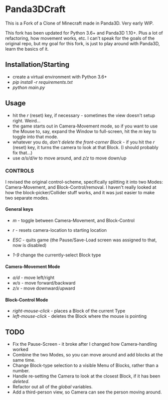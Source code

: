 # Panda3DCraft
This is a Fork of a Clone of Minecraft made in Panda3D. Very early WIP.

This fork has been updated for Python 3.6+ and Panda3D 1.10+.
Plus a lot of refactoring, how movement works, etc. I can't speak for the goals
of the original repo, but my goal for this fork, is just to play around
with Panda3D, learn the basics of it.

## Installation/Starting

 - create a virtual environment with Python 3.6+
 - *pip install -r requirements.txt*
 - *python main.py*

## Usage
 - hit the *r* (reset) key, if necessary - sometimes the view doesn't setup right. Weird...
 - the game starts out in Camera-Movement mode, so if you want to use the Mouse to,
   say, expand the Window to full-screen, hit the *m* key to toggle into that mode.
 - whatever you do, *don't delete the front-corner Block* - if you hit the *r* (reset)
   key, it turns the camera to look at that Block. (I should probably fix that...)  
 - use *a/s/d/w* to move around, and *z/z* to move down/up

### CONTROLS

I revised the original control-scheme, specifically splitting it into
two Modes: Camera-Movement, and Block-Control/removal. I haven't really looked at how the
block-picker/Collider stuff works, and it was just easier to make two separate modes.

#### General keys
 - *m* - toggle between Camera-Movement, and Block-Control
 - *r* - resets camera-location to starting location
 - *ESC* - quits game (the Pause/Save-Load screen was assigned to that, now is disabled)

 - *1-9* change the currently-select Block type

#### Camera-Movement Mode
 - *a/d* - move left/right
 - *w/s* - move forward/backward
 - *z/x* - move downward/upward

#### Block-Control Mode
 - *right-mouse-click* - places a Block of the current Type
 - *left-mouse-click* - deletes the Block where the mouse is pointing

## TODO
 - Fix the Pause-Screen - it broke after I changed how Camera-handling worked
 - Combine the two Modes, so you can move around and add blocks at the same time.
 - Change Block-type selection to a visible Menu of Blocks, rather than a number.
 - Handle re-setting the Camera to look at the closest Block, if it has been *deleted*.
 - Refactor out all of the *global* variables.
 - Add a third-person view, so Camera can see the person moving around.
